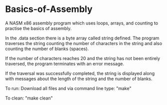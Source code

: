 # Basics-of-Assembly

A NASM x86 assembly program which uses loops, arrays, and counting to practise the basics of assembly.

In the .data section there is a byte array called string defined. The program traverses the string counting the number of characters in the string and also counting the number of blanks (spaces).

If the number of characters reaches 20 and the string has not been entirely traversed, the program terminates with an error message. 

If the traversal was successfully completed, the string is displayed along with messages about the length of the string and the number of blanks.

To run: Download all files and via command line type: "make"

To clean: "make clean"
